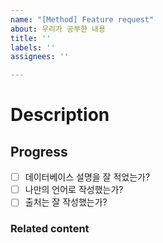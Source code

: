 ```yaml
---
name: "[Method] Feature request"
about: 우리가 공부한 내용
title: ''
labels: ''
assignees: ''

---
```


# Description

## Progress

- [ ] 데이터베이스 설명을 잘 적었는가?
- [ ] 나만의 언어로 작성했는가? 
- [ ] 출처는 잘 작성했는가?

### Related content